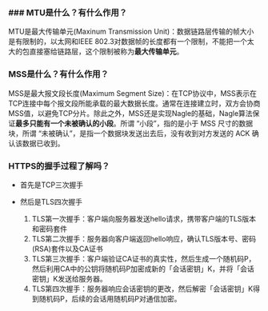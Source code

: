 ### ### MTU是什么？有什么作用？

MTU是最大传输单元(Maxinum Transmission Unit)：数据链路层传输的帧大小是有限制的，以太网和IEEE 802.3对数据帧的长度都有一个限制，不能把一个太大的包直接塞给链路层，这个限制被称为**最大传输单元**。

### MSS是什么？有什么作用？

MSS是最大报文段长度(Maximum Segment Size)：在TCP协议中，MSS表示在TCP连接中每个报文段所能承载的最大数据长度。通常在连接建立时，双方会协商MSS值，以避免TCP分片。除此之外，MSS还是实现Nagle的基础，Nagle算法保证**最多只能有一个未被确认的小段**。所谓 “小段”，指的是小于 MSS 尺寸的数据块，所谓 “未被确认”，是指一个数据块发送出去后，没有收到对方发送的 ACK 确认该数据已收到。

### HTTPS的握手过程了解吗？

- 首先是TCP三次握手

- 然后是TLS四次握手

  1. TLS第一次握手：客户端向服务器发送hello请求，携带客户端的TLS版本和密码套件
  2. TLS第二次握手：服务器向客户端返回hello响应，确认TLS版本号、密码(RSA)套件以及CA证书
  3. TLS第三次握手：客户端验证CA证书的真实性，然后生成一个随机码P，然后利用CA中的公钥将随机码P加密成新的「会话密钥」K，并将「会话密钥」K发送给服务器。
  4. TLS第四次握手：服务器响应会话密钥的更改，然后解密「会话密钥」K得到随机码P，后续的会话用随机码P对通信加密。

  

  